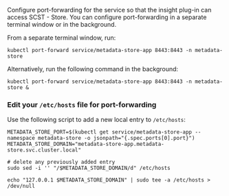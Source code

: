 <!-- Configure port forwarding to connect to the metadata store -->

Configure port-forwarding for the service so that the insight plug-in can access SCST - Store.
You can configure port-forwarding in a separate terminal window or in the background.

From a separate terminal window, run:

```console
kubectl port-forward service/metadata-store-app 8443:8443 -n metadata-store
```

Alternatively, run the following command in the background:

```console
kubectl port-forward service/metadata-store-app 8443:8443 -n metadata-store &
```

### Edit your `/etc/hosts` file for port-forwarding

Use the following script to add a new local entry to `/etc/hosts`:

```console
METADATA_STORE_PORT=$(kubectl get service/metadata-store-app --namespace metadata-store -o jsonpath="{.spec.ports[0].port}")
METADATA_STORE_DOMAIN="metadata-store-app.metadata-store.svc.cluster.local"

# delete any previously added entry
sudo sed -i '' "/$METADATA_STORE_DOMAIN/d" /etc/hosts

echo "127.0.0.1 $METADATA_STORE_DOMAIN" | sudo tee -a /etc/hosts > /dev/null
```